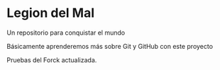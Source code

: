 # Legion del Mal
Un repositorio para conquistar el mundo

Básicamente aprenderemos más sobre Git y GitHub con este proyecto

Pruebas del Forck actualizada.
